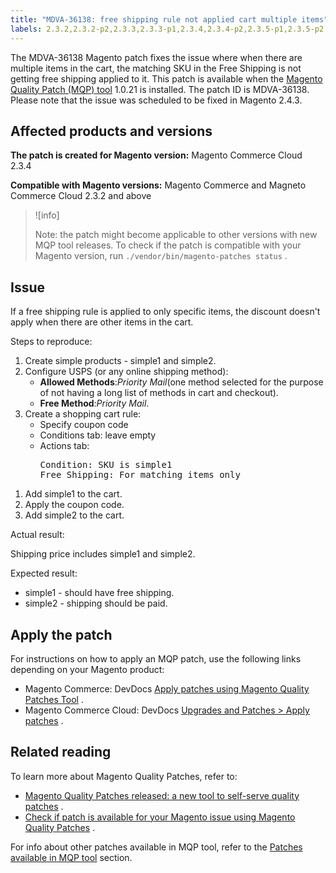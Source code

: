 ```yaml
---
title: "MDVA-36138: free shipping rule not applied cart multiple items"
labels: 2.3.2,2.3.2-p2,2.3.3,2.3.3-p1,2.3.4,2.3.4-p2,2.3.5-p1,2.3.5-p2,2.3.6,2.3.6-p1,2.4.0,2.4.0-p1,2.4.1,2.4.1-p1,2.4.2,MQP 1.0.21,MQP patches,Magento Commerce,Magento Commerce Cloud,cart_rules,coupon,price,shipping,support tools
---
```


The MDVA-36138 Magento patch fixes the issue where when there are multiple items in the cart, the matching SKU in the Free Shipping is not getting free shipping applied to it. This patch is available when the [Magento Quality Patch (MQP) tool](https://support.magento.com/hc/en-us/articles/360047139492) 1.0.21 is installed. The patch ID is MDVA-36138. Please note that the issue was scheduled to be fixed in Magento 2.4.3.

## Affected products and versions

 **The patch is created for Magento version:** Magento Commerce Cloud 2.3.4

 **Compatible with Magento versions:** Magento Commerce and Magneto Commerce Cloud 2.3.2 and above

>![info]
>
>Note: the patch might become applicable to other versions with new MQP tool releases. To check if the patch is compatible with your Magento version, run `./vendor/bin/magento-patches status` .

## Issue

If a free shipping rule is applied to only specific items, the discount doesn't apply when there are other items in the cart.

 <span class="wysiwyg-underline">Steps to reproduce:</span> 

<ol><li>Create simple products - simple1 and simple2.</li><li>Configure USPS (or any online shipping method):<ul>
<li>
<strong>Allowed Methods</strong>:<em>Priority Mail</em>(one method selected for the purpose of not having a long list of methods in cart and checkout).</li>
<li>
<strong>Free Method</strong>:<em>Priority Mail</em>.</li>
</ul>
</li><li>Create a shopping cart rule:<ul>
<li>Specify coupon code</li>
<li>Conditions tab: leave empty</li>
<li>Actions tab:<div>
<div>
<pre>Condition: SKU is simple1
Free Shipping: For matching items only</pre>
</div>
</div>
</li>
</ul>
</li></ol>

1. Add simple1 to the cart.
1. Apply the coupon code.
1. Add simple2 to the cart.

 <span class="wysiwyg-underline">Actual result:</span> 

Shipping price includes simple1 and simple2.

 <span class="wysiwyg-underline">Expected result:</span> 

* simple1 - should have free shipping.
* simple2 - shipping should be paid.

## Apply the patch

For instructions on how to apply an MQP patch, use the following links depending on your Magento product:

* Magento Commerce: DevDocs [Apply patches using Magento Quality Patches Tool](https://devdocs.magento.com/guides/v2.4/comp-mgr/patching/mqp.html) .
* Magento Commerce Cloud: DevDocs [Upgrades and Patches > Apply patches](https://devdocs.magento.com/cloud/project/project-patch.html) .

## Related reading

To learn more about Magento Quality Patches, refer to:

* [Magento Quality Patches released: a new tool to self-serve quality patches](https://support.magento.com/hc/en-us/articles/360047139492) .
* [Check if patch is available for your Magento issue using Magento Quality Patches](https://support.magento.com/hc/en-us/articles/360047125252) .

For info about other patches available in MQP tool, refer to the [Patches available in MQP tool](https://support.magento.com/hc/en-us/sections/360010506631-Patches-available-in-MQP-tool-) section.